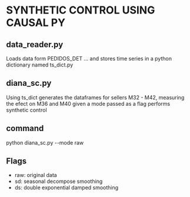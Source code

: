 # SYNTHETIC CONTROL USING CAUSAL PY

## data_reader.py
Loads data form PEDIDOS_DET ... and stores time series
in a python dictionary named ts_dict.py

## diana_sc.py
Using ts_dict generates the dataframes for sellers M32 - M42, measuring the
efect on M36 and M40 given a mode passed as a flag performs synthetic control

## command
python diana_sc.py --mode raw

## Flags
* raw: original data
* sd: seasonal decompose smoothing
* ds: double exponential damped smoothing